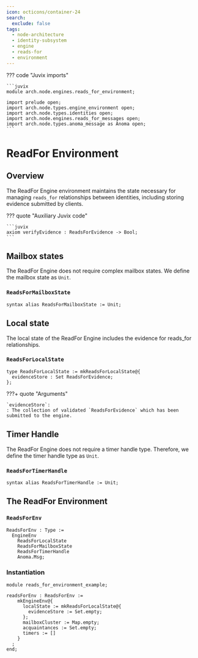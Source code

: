 ```yaml
---
icon: octicons/container-24
search:
  exclude: false
tags:
  - node-architecture
  - identity-subsystem
  - engine
  - reads-for
  - environment
---
```


??? code "Juvix imports"

    ```juvix
    module arch.node.engines.reads_for_environment;

    import prelude open;
    import arch.node.types.engine_environment open;
    import arch.node.types.identities open;
    import arch.node.engines.reads_for_messages open;
    import arch.node.types.anoma_message as Anoma open;
    ```

# ReadFor Environment

## Overview

The ReadFor Engine environment maintains the state necessary for managing `reads_for` relationships between identities, including storing evidence submitted by clients.

??? quote "Auxiliary Juvix code"

    ```juvix
    axiom verifyEvidence : ReadsForEvidence -> Bool;
    ```

## Mailbox states

The ReadFor Engine does not require complex mailbox states. We define the mailbox state as `Unit`.

### `ReadsForMailboxState`

```juvix
syntax alias ReadsForMailboxState := Unit;
```

## Local state

The local state of the ReadFor Engine includes the evidence for reads_for relationships.

### `ReadsForLocalState`

```juvix
type ReadsForLocalState := mkReadsForLocalState@{
  evidenceStore : Set ReadsForEvidence;
};
```

???+ quote "Arguments"

    `evidenceStore`:
    : The collection of validated `ReadsForEvidence` which has been submitted to the engine.

## Timer Handle

The ReadFor Engine does not require a timer handle type. Therefore, we define the timer handle type as `Unit`.

### `ReadsForTimerHandle`

```juvix
syntax alias ReadsForTimerHandle := Unit;
```

## The ReadFor Environment

### `ReadsForEnv`

```juvix
ReadsForEnv : Type :=
  EngineEnv
    ReadsForLocalState
    ReadsForMailboxState
    ReadsForTimerHandle
    Anoma.Msg;
```

### Instantiation

<!-- --8<-- [start:readsForEnv] -->
```juvix extract-module-statements
module reads_for_environment_example;

readsForEnv : ReadsForEnv :=
    mkEngineEnv@{
      localState := mkReadsForLocalState@{
        evidenceStore := Set.empty;
      };
      mailboxCluster := Map.empty;
      acquaintances := Set.empty;
      timers := []
    }
  ;
end;
```
<!-- --8<-- [end:readsForEnv] -->